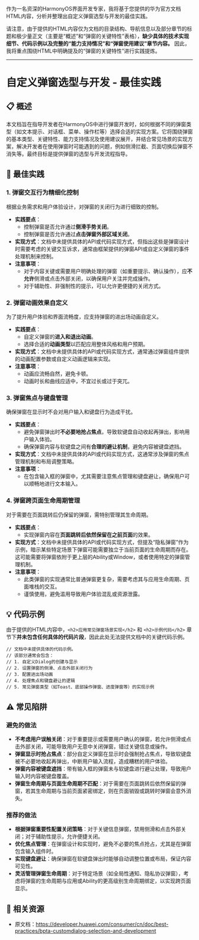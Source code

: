 作为一名资深的HarmonyOS界面开发专家，我将基于您提供的华为官方文档HTML内容，分析并整理出自定义弹窗选型与开发的最佳实践。

请注意，由于提供的HTML内容仅为文档的目录结构、导航信息以及部分章节的标题和极少量正文（主要是“概述”和“弹窗的关键特性”表格），**缺少具体的技术实现细节、代码示例以及完整的“能力支持情况”和“弹窗使用建议”章节内容。** 因此，我将重点围绕HTML中明确提及的“弹窗的关键特性”进行实践提炼。

---

# 自定义弹窗选型与开发 - 最佳实践

## 📋 概述
本文档旨在指导开发者在HarmonyOS中进行弹窗开发时，如何根据不同的弹窗类型（如文本提示、对话框、菜单、操作栏等）选择合适的实现方案。它将围绕弹窗的基本类型、关键特性、能力支持情况及使用建议展开，并结合常见场景的实现方案，解决开发者在使用弹窗时可能遇到的问题，例如侧滑拦截、页面切换后弹窗不消失等。最终目标是提供弹窗的选型与开发流程指导。

## 🎯 最佳实践

### 1. 弹窗交互行为精细化控制
根据业务需求和用户体验设计，对弹窗的关闭行为进行细致的控制。

-   **实践要点**：
    *   控制弹窗是否允许通过**侧滑手势关闭**。
    *   控制弹窗是否允许通过**点击弹窗外部区域关闭**。
-   **实现方式**：文档中未提供具体的API或代码实现方式，但指出这些是弹窗设计时需要考虑的关键交互诉求，通常由框架提供的弹窗API或自定义弹窗的事件处理机制来控制。
-   **注意事项**：
    *   对于内容关键或需要用户明确处理的弹窗（如重要提示、确认操作），应**不允许**侧滑或点击外部关闭，以确保用户关注并完成操作。
    *   对于辅助性、非强制性的提示，可以允许更便捷的关闭方式。

### 2. 弹窗动画效果自定义
为了提升用户体验和界面流畅度，应支持弹窗的进出场动画自定义。

-   **实践要点**：
    *   自定义弹窗的**进入和退出动画**。
    *   选择合适的**动画类型**以匹配应用整体风格和用户预期。
-   **实现方式**：文档中未提供具体的API或代码实现方式，通常通过弹窗组件提供的动画配置参数或自定义动画逻辑来实现。
-   **注意事项**：
    *   动画应流畅自然，避免卡顿。
    *   动画时长和曲线应适中，不宜过长或过于突兀。

### 3. 弹窗焦点与键盘管理
确保弹窗在显示时不会对用户输入和键盘行为造成干扰。

-   **实践要点**：
    *   避免弹窗弹出时**不必要地抢占焦点**，导致软键盘自动收起再弹出，影响用户输入体验。
    *   确保弹窗内容与软键盘之间有**合理的避让机制**，避免内容被键盘遮挡。
-   **实现方式**：文档中未提供具体的API或代码实现方式，这通常涉及弹窗的焦点管理机制和布局调整策略。
-   **注意事项**：
    *   在包含输入框的弹窗中，尤其需要注意焦点管理和键盘避让，确保用户可以顺畅地进行文本输入。

### 4. 弹窗跨页面生命周期管理
对于需要在页面跳转后仍保留的弹窗，需特别管理其生命周期。

-   **实践要点**：
    *   实现弹窗内容在**页面跳转后依然保留在之前页面**的效果。
-   **实现方式**：文档中未提供具体的API或代码实现方式，但提及“隐私弹窗”作为示例，暗示某些特定场景下弹窗可能需要独立于当前页面的生命周期而存在。这可能需要将弹窗依附于更上层的Ability或Window，或者使用特定的弹窗管理机制。
-   **注意事项**：
    *   此类弹窗的实现通常比普通弹窗更复杂，需要考虑其与应用生命周期、页面堆栈的交互。
    *   谨慎使用，避免滥用导致用户体验混乱或资源泄露。

## 💡 代码示例

由于提供的HTML内容中，`<h2>应用常见弹窗场景实现</h2>` 和 `<h2>示例代码</h2>` 章节下**并未包含任何具体的代码片段**，因此此处无法提供文档中的关键代码示例。

```arkts
// 文档中未提供具体的代码示例。
// 该部分通常会包含：
// 1. 自定义Dialog的创建与显示
// 2. 设置弹窗的侧滑、点击外部关闭行为
// 3. 配置进出场动画
// 4. 处理焦点和键盘避让的逻辑
// 5. 常见弹窗类型（如Toast、底部操作弹窗、进度弹窗等）的实现示例
```

## ⚠️ 常见陷阱

### 避免的做法
-   **不考虑用户误触关闭**：对于重要提示或需要用户确认的弹窗，若允许侧滑或点击外部关闭，可能导致用户无意中关闭弹窗，错过关键信息或操作。
-   **弹窗显示时抢占焦点**：部分自定义弹窗在显示时会强制抢占焦点，导致软键盘被不必要地收起再弹出，中断用户输入流程，造成糟糕的用户体验。
-   **弹窗内容被键盘遮挡**：带有输入框的弹窗未与软键盘进行避让处理，导致用户输入时内容被键盘覆盖。
-   **弹窗生命周期与页面生命周期不匹配**：对于需要在页面跳转后依然保留的弹窗，若其生命周期与当前页面紧密绑定，则在页面销毁或跳转时弹窗会意外消失。

### 推荐的做法
-   **根据弹窗重要性配置关闭策略**：对于关键信息弹窗，禁用侧滑和点击外部关闭；对于辅助性提示，允许便捷关闭。
-   **优化焦点管理**：在弹窗设计和实现时，避免不必要的焦点抢占，尤其是在弹窗包含输入组件时。
-   **实现键盘避让**：确保弹窗在软键盘弹出时能够自动调整位置或布局，保证内容可见性。
-   **灵活管理弹窗生命周期**：对于特定场景（如全局性通知、隐私协议弹窗），考虑将弹窗的生命周期与应用或Ability的更高级别生命周期绑定，以实现跨页面显示。

## 🔗 相关资源
- 原文档：https://developer.huawei.com/consumer/cn/doc/best-practices/bpta-customdialog-selection-and-development